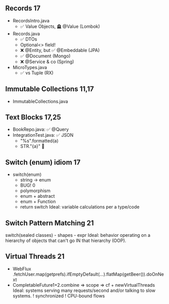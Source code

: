 ## Records 17
- RecordsIntro.java 
    - ✅ Value Objects, 🪦 @Value (Lombok)
- Records.java 
    - ✅ DTOs
    - Optional<> field!
    - ❌ @Entity, but ✅ @Embeddable (JPA)
    - ✅ @Document (Mongo)
    - ❌ @Service & co (Spring)
- MicroTypes.java
    - ✅ vs Tuple (RX)
  
## Immutable Collections 11,17
- ImmutableCollections.java 

## Text Blocks 17,25
- BookRepo.java: ✅ @Query
- IntegrationTest.java: ✅ JSON 
    + "%s".formatted(a)
    + STR."\{a}" 💖

## Switch (enum) idiom 17
- switch(enum)
    - string -> enum
    - BUG! 0
    - polymorphism
    - enum + abstract
    - enum + Function
    - return switch
    Ideal: variable calculations per a type/code

## Switch Pattern Matching 21
switch(sealed classes)
    - shapes
    - expr
    Ideal: behavior operating on a hierarchy of objects that can't go IN that hierarchy (OOP).

## Virtual Threads 21
- WebFlux .fetchUser.map(getprefs).ifEmptyDefault(...).flatMap(getBeer()).doOnNext
- CompletableFuture1+2.combine => scope => cf + newVirtualThreads
Ideal: systems serving many requests/second and/or talking to slow systems.
! synchronized
! CPU-bound flows